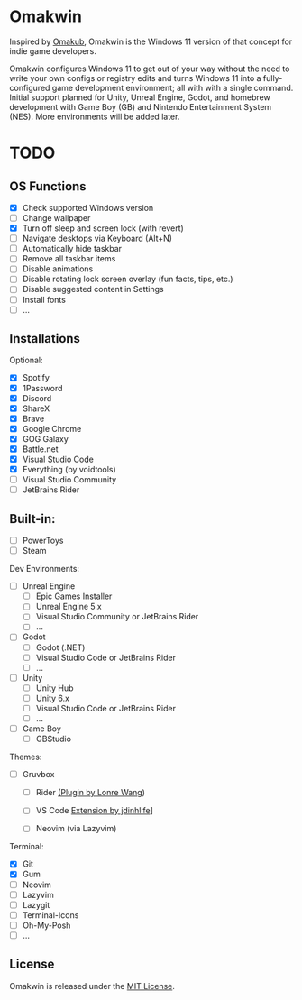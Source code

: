 # Omakwin
Inspired by [Omakub](https://github.com/basecamp/omakub), Omakwin is the Windows 11 version of that concept for indie game developers.  

Omakwin configures Windows 11 to get out of your way without the need to write your own configs or registry edits and turns Windows 11 into a fully-configured game development environment; all with with a single command. Initial support planned for Unity, Unreal Engine, Godot, and homebrew development with Game Boy (GB) and Nintendo Entertainment System (NES). More environments will be added later.  

# TODO
## OS Functions
- [x] Check supported Windows version
- [ ] Change wallpaper  
- [x] Turn off sleep and screen lock (with revert)  
- [ ] Navigate desktops via Keyboard (Alt+N)
- [ ] Automatically hide taskbar
- [ ] Remove all taskbar items
- [ ] Disable animations
- [ ] Disable rotating lock screen overlay (fun facts, tips, etc.)
- [ ] Disable suggested content in Settings
- [ ] Install fonts
- [ ] ...

## Installations
Optional:  
- [x] Spotify  
- [x] 1Password  
- [x] Discord  
- [x] ShareX  
- [x] Brave  
- [x] Google Chrome  
- [x] GOG Galaxy  
- [x] Battle.net
- [x] Visual Studio Code
- [x] Everything (by voidtools)
- [ ] Visual Studio Community
- [ ] JetBrains Rider

## Built-in:
- [ ] PowerToys
- [ ] Steam

Dev Environments:  
- [ ] Unreal Engine  
  - [ ] Epic Games Installer    
  - [ ] Unreal Engine 5.x  
  - [ ] Visual Studio Community or JetBrains Rider    
  - [ ] ...

- [ ] Godot
  - [ ] Godot (.NET)  
  - [ ] Visual Studio Code or JetBrains Rider
  - [ ] ...

- [ ] Unity
  - [ ] Unity Hub
  - [ ] Unity 6.x
  - [ ] Visual Studio Code or JetBrains Rider
  - [ ] ...  
     
- [ ] Game Boy
  - [ ] GBStudio 

Themes:
- [ ] Gruvbox
    - [ ] Rider [(Plugin by Lonre Wang](https://plugins.jetbrains.com/plugin/20558-gruvbox--theme/reviews))
    - [ ] VS Code [Extension by jdinhlife](https://marketplace.visualstudio.com/items?itemName=jdinhlife.gruvbox)]
    - [ ] Neovim (via Lazyvim)


Terminal:  
- [X] Git  
- [X] Gum  
- [ ] Neovim  
- [ ] Lazyvim  
- [ ] Lazygit  
- [ ] Terminal-Icons  
- [ ] Oh-My-Posh  
- [ ] ...

## License
Omakwin is released under the [MIT License](https://opensource.org/licenses/MIT).
